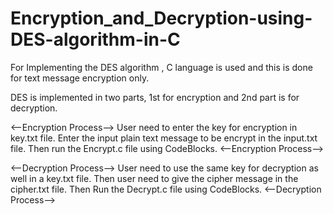 # Encryption_and_Decryption-using-DES-algorithm-in-C
For Implementing the DES algorithm , C language is used and this is done for text message encryption only. 

DES is implemented in two parts, 1st for encryption and 2nd part is for decryption. 

<--Encryption Process--> User need to enter the key for encryption in key.txt file. Enter the input plain text message to be encrypt in the input.txt file. Then run the Encrypt.c file using CodeBlocks. <--Encryption Process-->  

<--Decryption Process--> User need to use the same key for decryption as well in a key.txt file. Then user need to give the cipher message in the cipher.txt file. Then Run the Decrypt.c file using CodeBlocks. <--Decryption Process-->
